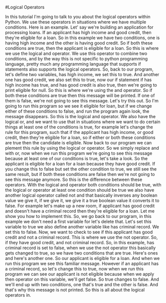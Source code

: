 #Logical Operators

In this tutorial I'm going to talk to you about the logical operators within Python.
We use these operators in situations where we have multiple conditions. 
Here is an example. 
Let' say we're building an application for processing loans. 
If an applicant has high income and good credit, then they're eligible for a loan. 
So in this example we have two conditions, one is having high income and the other is having good credit. 
So if both these conditions are true, then the applicant is eligible for a loan.
So this is where we use the logical and operator.
We use this operator to combine two conditions, and by the way this is not specific to python programming language, pretty much any programming language that supports if statements also supports the logical operators.
So, back to our program, let's define two variables, has high income, we set this to true.
And another one has good credit, we also set this to true, now our if statement if has high income has true, and has good credit is also true, then we're going to print eligible for null. 
So this is where we're using the and operator. 
So if both these conditions are true then this message will be printed. 
If one of them is false, we're not going to see this message. 
Let's try this out. 
So I'm going to run this program so we see it eligible for loan, but if we change either of these conditions to false, and run the program again look, the message disappears.
So this is the logical and operator. 
We also have the logical or, and we want to use that in situations where we want to do certain things at least one of the conditions is true, for example let's change the rule for this program, such that if the applicant has high income, or good credit, then they're eligible for a loan, so if either or both these conditions are true then the candidate is eligible. 
Now back to our program we can plement this rule by using the logical or operator. 
So we simply replace and with or, now when we run this program we're going to see this message because at least one of our conditions is true, let's take a look. 
So the applicant is eligible for a loan for a loan because they have good credit. 
If you change this to false but set the other condition to true, we still see the same result, but if both these conditions are false then we're not going to see this message anymore. 
So this is the difference between these operators. 
With the logical and operator both conditions should be true, with the logical or operator at least one condition should be true we also have another logical operator called not and that basically inverses any boolean value we give it, if we give it, we give it a true boolean value it converts it to false. 
For example let's make up a new room, if applicant has good credit and doesn't have a criminal record then they're eligible for a loan. 
Let me show you how to implement this. 
So, we go back to our program, in this example we don't need a first variable for let's delete that. 
Let's set this variable to true we also define another variable like has criminal record. 
We set this to false.
Now, we want to check to see if this applicant has good credit and not a criminal record. 
This is where we use the not operator.
So, if they have good credit, and not criminal record. 
So, in this example, has criminal record is set to false, when we use the not operator this basically gets changed to true, so we have two conditions that are true.
Here's ones and here's another one. 
So our applicant is eligible for a loan. 
And when we run this program we see this familiar message. 
However if an applicant has a criminal record, so let's change this to true, now when we run this program we can see our applicant is not eligible because when we apply then operator on this variable, we'll get false. 
So true changes to false.
And we'll end up with two conditions, one that's true and the other is false. 
And that's why this message is not printed. 
So this is all about the logical operators in.